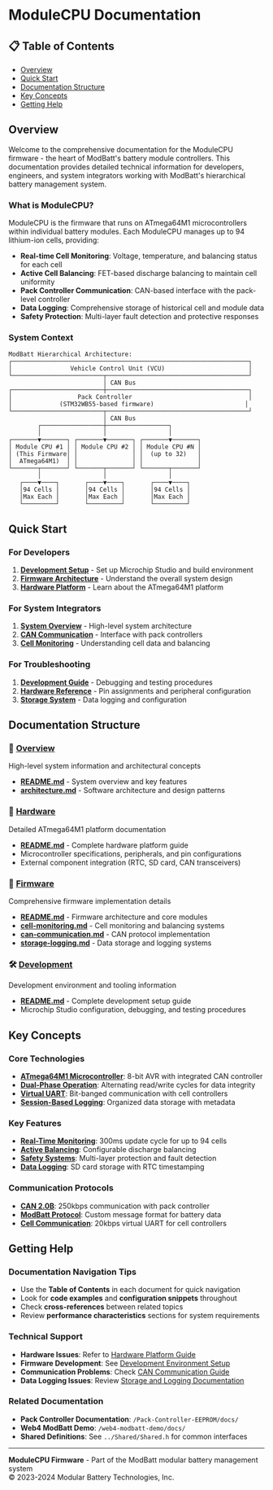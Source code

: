 # ModuleCPU Documentation

## 📋 Table of Contents

- [Overview](#overview)
- [Quick Start](#quick-start)
- [Documentation Structure](#documentation-structure)
- [Key Concepts](#key-concepts)
- [Getting Help](#getting-help)

## Overview

Welcome to the comprehensive documentation for the ModuleCPU firmware - the heart of ModBatt's battery module controllers. This documentation provides detailed technical information for developers, engineers, and system integrators working with ModBatt's hierarchical battery management system.

### What is ModuleCPU?

ModuleCPU is the firmware that runs on ATmega64M1 microcontrollers within individual battery modules. Each ModuleCPU manages up to 94 lithium-ion cells, providing:

- **Real-time Cell Monitoring**: Voltage, temperature, and balancing status for each cell
- **Active Cell Balancing**: FET-based discharge balancing to maintain cell uniformity  
- **Pack Controller Communication**: CAN-based interface with the pack-level controller
- **Data Logging**: Comprehensive storage of historical cell and module data
- **Safety Protection**: Multi-layer fault detection and protective responses

### System Context

```
ModBatt Hierarchical Architecture:
┌─────────────────────────────────────────────────────────────────┐
│                Vehicle Control Unit (VCU)                       │
└─────────────────────────┬───────────────────────────────────────┘
                          │ CAN Bus
┌─────────────────────────┼───────────────────────────────────────┐
│                  Pack Controller                                │
│             (STM32WB55-based firmware)                         │
└─────────────────────────┬───────────────────────────────────────┘
                          │ CAN Bus
        ┌─────────────────┼─────────────────┐
        │                 │                 │
┌───────▼───────┐ ┌───────▼───────┐ ┌───────▼───────┐
│ Module CPU #1 │ │ Module CPU #2 │ │ Module CPU #N │
│ (This Firmware│ │               │ │  (up to 32)   │
│  ATmega64M1)  │ │               │ │               │
└───────┬───────┘ └───────┬───────┘ └───────┬───────┘
        │                 │                 │
   ┌────▼────┐       ┌────▼────┐       ┌────▼────┐
   │94 Cells │       │94 Cells │       │94 Cells │
   │Max Each │       │Max Each │       │Max Each │
   └─────────┘       └─────────┘       └─────────┘
```

## Quick Start

### For Developers
1. **[Development Setup](development/README.md)** - Set up Microchip Studio and build environment
2. **[Firmware Architecture](firmware/README.md)** - Understand the overall system design
3. **[Hardware Platform](hardware/README.md)** - Learn about the ATmega64M1 platform

### For System Integrators  
1. **[System Overview](overview/README.md)** - High-level system architecture
2. **[CAN Communication](firmware/can-communication.md)** - Interface with pack controllers
3. **[Cell Monitoring](firmware/cell-monitoring.md)** - Understanding cell data and balancing

### For Troubleshooting
1. **[Development Guide](development/README.md)** - Debugging and testing procedures
2. **[Hardware Reference](hardware/README.md)** - Pin assignments and peripheral configuration
3. **[Storage System](firmware/storage-logging.md)** - Data logging and configuration

## Documentation Structure

### 📁 [Overview](overview/)
High-level system information and architectural concepts
- **[README.md](overview/README.md)** - System overview and key features
- **[architecture.md](overview/architecture.md)** - Software architecture and design patterns

### 🔧 [Hardware](hardware/)  
Detailed ATmega64M1 platform documentation
- **[README.md](hardware/README.md)** - Complete hardware platform guide
- Microcontroller specifications, peripherals, and pin configurations
- External component integration (RTC, SD card, CAN transceivers)

### 💾 [Firmware](firmware/)
Comprehensive firmware implementation details
- **[README.md](firmware/README.md)** - Firmware architecture and core modules
- **[cell-monitoring.md](firmware/cell-monitoring.md)** - Cell monitoring and balancing systems
- **[can-communication.md](firmware/can-communication.md)** - CAN protocol implementation  
- **[storage-logging.md](firmware/storage-logging.md)** - Data storage and logging systems

### 🛠️ [Development](development/)
Development environment and tooling information
- **[README.md](development/README.md)** - Complete development setup guide
- Microchip Studio configuration, debugging, and testing procedures

## Key Concepts

### Core Technologies
- **[ATmega64M1 Microcontroller](hardware/README.md#atmega64m1-specifications)**: 8-bit AVR with integrated CAN controller
- **[Dual-Phase Operation](firmware/README.md#dual-phase-operation)**: Alternating read/write cycles for data integrity
- **[Virtual UART](firmware/cell-monitoring.md#virtual-uart-protocol)**: Bit-banged communication with cell controllers
- **[Session-Based Logging](firmware/storage-logging.md#session-management)**: Organized data storage with metadata

### Key Features
- **[Real-Time Monitoring](firmware/cell-monitoring.md)**: 300ms update cycle for up to 94 cells
- **[Active Balancing](firmware/cell-monitoring.md#balancing-control)**: Configurable discharge balancing
- **[Safety Systems](firmware/README.md#safety-system)**: Multi-layer protection and fault detection
- **[Data Logging](firmware/storage-logging.md)**: SD card storage with RTC timestamping

### Communication Protocols
- **[CAN 2.0B](firmware/can-communication.md)**: 250kbps communication with pack controller
- **[ModBatt Protocol](firmware/can-communication.md#message-definitions)**: Custom message format for battery data
- **[Cell Communication](firmware/cell-monitoring.md#cell-communication)**: 20kbps virtual UART for cell controllers

## Getting Help

### Documentation Navigation Tips
- Use the **Table of Contents** in each document for quick navigation
- Look for **code examples** and **configuration snippets** throughout
- Check **cross-references** between related topics
- Review **performance characteristics** sections for system requirements

### Technical Support
- **Hardware Issues**: Refer to [Hardware Platform Guide](hardware/README.md)
- **Firmware Development**: See [Development Environment Setup](development/README.md)
- **Communication Problems**: Check [CAN Communication Guide](firmware/can-communication.md)
- **Data Logging Issues**: Review [Storage and Logging Documentation](firmware/storage-logging.md)

### Related Documentation
- **Pack Controller Documentation**: `/Pack-Controller-EEPROM/docs/`
- **Web4 ModBatt Demo**: `/web4-modbatt-demo/docs/`
- **Shared Definitions**: See `../Shared/Shared.h` for common interfaces

---

**ModuleCPU Firmware** - Part of the ModBatt modular battery management system  
© 2023-2024 Modular Battery Technologies, Inc.